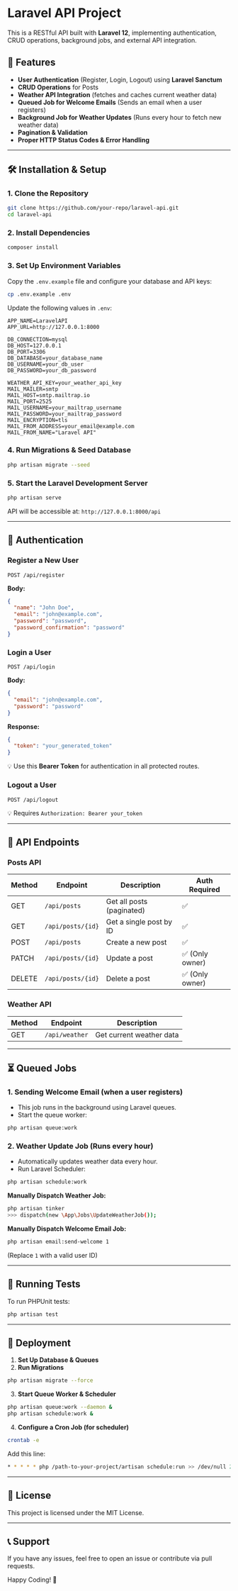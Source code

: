 # Laravel API Project

This is a RESTful API built with **Laravel 12**, implementing authentication, CRUD operations, background jobs, and external API integration.

## 🚀 Features

- **User Authentication** (Register, Login, Logout) using **Laravel Sanctum**
- **CRUD Operations** for Posts
- **Weather API Integration** (fetches and caches current weather data)
- **Queued Job for Welcome Emails** (Sends an email when a user registers)
- **Background Job for Weather Updates** (Runs every hour to fetch new weather data)
- **Pagination & Validation**
- **Proper HTTP Status Codes & Error Handling**

---

## 🛠 Installation & Setup

### **1. Clone the Repository**

```bash
git clone https://github.com/your-repo/laravel-api.git
cd laravel-api
```

### **2. Install Dependencies**

```bash
composer install
```

### **3. Set Up Environment Variables**

Copy the `.env.example` file and configure your database and API keys:

```bash
cp .env.example .env
```

Update the following values in `.env`:

```env
APP_NAME=LaravelAPI
APP_URL=http://127.0.0.1:8000

DB_CONNECTION=mysql
DB_HOST=127.0.0.1
DB_PORT=3306
DB_DATABASE=your_database_name
DB_USERNAME=your_db_user
DB_PASSWORD=your_db_password

WEATHER_API_KEY=your_weather_api_key
MAIL_MAILER=smtp
MAIL_HOST=smtp.mailtrap.io
MAIL_PORT=2525
MAIL_USERNAME=your_mailtrap_username
MAIL_PASSWORD=your_mailtrap_password
MAIL_ENCRYPTION=tls
MAIL_FROM_ADDRESS=your_email@example.com
MAIL_FROM_NAME="Laravel API"
```

### **4. Run Migrations & Seed Database**

```bash
php artisan migrate --seed
```

### **5. Start the Laravel Development Server**

```bash
php artisan serve
```

API will be accessible at: `http://127.0.0.1:8000/api`

---

## 🔐 Authentication

### **Register a New User**

```http
POST /api/register
```

**Body:**

```json
{
  "name": "John Doe",
  "email": "john@example.com",
  "password": "password",
  "password_confirmation": "password"
}
```

### **Login a User**

```http
POST /api/login
```

**Body:**

```json
{
  "email": "john@example.com",
  "password": "password"
}
```

**Response:**

```json
{
  "token": "your_generated_token"
}
```

💡 Use this **Bearer Token** for authentication in all protected routes.

### **Logout a User**

```http
POST /api/logout
```

💡 Requires `Authorization: Bearer your_token`

---

## 📌 API Endpoints

### **Posts API**

| Method | Endpoint          | Description               | Auth Required  |
| ------ | ----------------- | ------------------------- | -------------- |
| GET    | `/api/posts`      | Get all posts (paginated) | ✅              |
| GET    | `/api/posts/{id}` | Get a single post by ID   | ✅              |
| POST   | `/api/posts`      | Create a new post         | ✅              |
| PATCH  | `/api/posts/{id}` | Update a post             | ✅ (Only owner) |
| DELETE | `/api/posts/{id}` | Delete a post             | ✅ (Only owner) |

### **Weather API**

| Method | Endpoint       | Description              |
| ------ | -------------- | ------------------------ |
| GET    | `/api/weather` | Get current weather data |

---

## ⏳ Queued Jobs

### **1. Sending Welcome Email** (when a user registers)

- This job runs in the background using Laravel queues.
- Start the queue worker:

```bash
php artisan queue:work
```

### **2. Weather Update Job** (Runs every hour)

- Automatically updates weather data every hour.
- Run Laravel Scheduler:

```bash
php artisan schedule:work
```

**Manually Dispatch Weather Job:**

```bash
php artisan tinker
>>> dispatch(new \App\Jobs\UpdateWeatherJob());
```

**Manually Dispatch Welcome Email Job:**

```bash
php artisan email:send-welcome 1
```

(Replace `1` with a valid user ID)

---

## 🧪 Running Tests

To run PHPUnit tests:

```bash
php artisan test
```

---

## 🚀 Deployment

1. **Set Up Database & Queues**
2. **Run Migrations**

```bash
php artisan migrate --force
```

3. **Start Queue Worker & Scheduler**

```bash
php artisan queue:work --daemon &
php artisan schedule:work &
```

4. **Configure a Cron Job (for scheduler)**

```bash
crontab -e
```

Add this line:

```bash
* * * * * php /path-to-your-project/artisan schedule:run >> /dev/null 2>&1
```

---

## 📄 License

This project is licensed under the MIT License.

---

## 📞 Support

If you have any issues, feel free to open an issue or contribute via pull requests.

Happy Coding! 🚀

